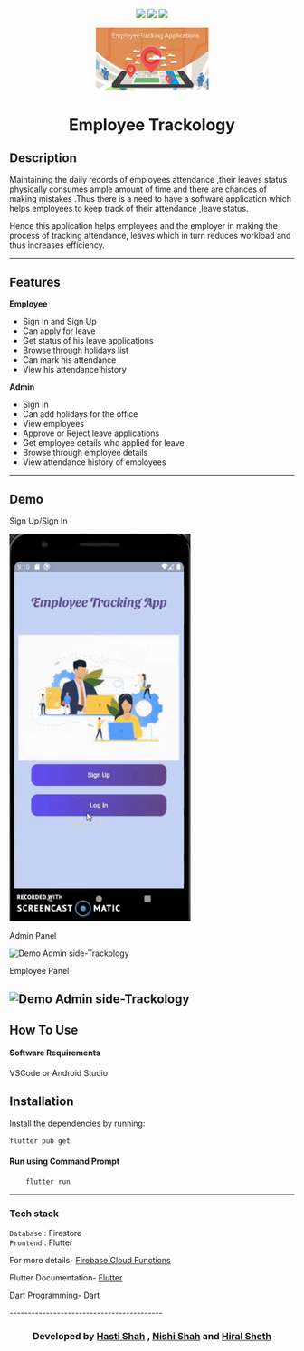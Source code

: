 
<div align="center">


[![](https://img.shields.io/badge/Made_with-Flutter-red?style=for-the-badge&logo=flutter)](https://flutter.dev/docs)
[![](https://img.shields.io/badge/Database-Firestore-blue?style=for-the-badge&logo=firebase)](https://firebase.flutter.dev/docs/firestore/usage/ "Firestore")
[![](https://img.shields.io/badge/IDE-Visual_Studio_Code-purple?style=for-the-badge&logo=visual-studio-code)](https://code.visualstudio.com/  "Visual Studio Code")

</div><p align="center">
  <a href="" rel="noopener">
 <img width=200px src="images/emp.png"></a>
 
</p>
<h1 align = 'center'><b>Employee Trackology</b></h1>

## Description ##
Maintaining the daily records of employees attendance ,their leaves status physically consumes ample amount of time and there are chances of making mistakes .Thus there is a need to have a software application which helps employees  to keep track of  their attendance ,leave status. 
<p>Hence this application helps employees and the employer in making the process of tracking attendance, leaves which in turn reduces workload and thus increases efficiency.
<!--
<p>
For more details-
<a href="">
Document link 
</a>
</p>
-->

------------------------------------------
## Features ##

<b>Employee</b> 
- Sign In and Sign Up
- Can apply for leave 
- Get status of his leave applications
- Browse  through holidays list 
- Can mark his attendance
- View his attendance history

 <b>Admin</b> 
- Sign In
- Can add holidays for the office
- View employees
- Approve or Reject leave applications
- Get employee details who applied for leave
- Browse through employee details 
- View attendance history of employees
------------------------------------------
## Demo ##
Sign Up/Sign In

![Demo Sign In](images/login.gif)

Admin Panel

![Demo Admin side-Trackology](images/admin.gif)

Employee Panel

![Demo Admin side-Trackology](images/employee.gif)
------------------------------------------

## How To Use
#### Software Requirements
VSCode or Android Studio

## Installation
Install the dependencies by running:
```html  
flutter pub get
```


#### Run using Command Prompt

```html
    flutter run
```

---
###             Tech stack
`Database` : Firestore <br>
`Frontend` : Flutter  <br>




<p>
For more details-
<a href="https://firebase.google.com/docs/functions/get-started">
 Firebase Cloud Functions  </a>
</p>

Flutter Documentation-
<a href="https://flutter.dev/docs">
 Flutter </a> 
</p>

Dart Programming-
<a href="https://dart.dev/guides">
 Dart </a> 
</p>
------------------------------------------

<h3 align="center"><b>Developed  by <a href="https://github.com/hasti-15">Hasti Shah</a> , <a href="https://github.com/nishigthb">Nishi Shah</a> and <a href="https://github.com/hiral72">Hiral Sheth</a></b></h3>

